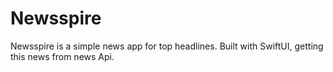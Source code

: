 # Newsspire
Newsspire is a simple news app for top headlines. Built with SwiftUI, getting this news from news Api.
